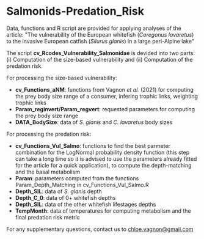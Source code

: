 # Salmonids-Predation_Risk
Data, functions and R script are provided for applying analyses of the article:
"The vulnerability of the European whitefish (*Coregonus lavaretus*) to the invasive European catfish (*Silurus glanis*) in a large peri-Alpine lake"  

The script **cv_Rcodes_Vulnerability_Salmonidae** is devided into two parts: (i) Computation of the size-based vulnerability and (ii) Computation of the predation risk.  
  
For processing the size-based vulnerability:  
  - **cv_Functions_aNM**: functions from Vagnon *et al.* (2021) for computing the prey body size range of a consumer, infering trophic links, weighting trophic links
  - **Param_reginvert/Param_regvert**: requested parameters for computing the prey body size range
  - **DATA_BodySize**: data of *S. glanis* and *C. lavaretus* body sizes  
    
For processing the predation risk:  
  - **cv_Functions_Vul_Salmo**: functions to find the best parmeter combination for the LogNormal probability density function (this step can take a long time so it is advised to use the parameters already fitted for the article for a quick application), to compute the depth-matching and the basal metabolism 
  - **Param**: parameters computed from the functions Param_Depth_Matching in cv_Functions_Vul_Salmo.R
  - **Depth_SIL**: data of *S. glanis* depth
  - **Depth_C_0**: data of 0+ whitefish depths
  - **Depth_SIL**: data of the other whitefish lifestages depths
  - **TempMonth**: data of temperatures for computing metabolism and the final predation risk metric


For any supplementary questions, contact us to chloe.vagnon@gmail.com
